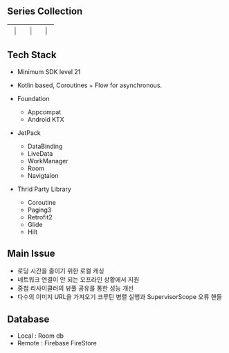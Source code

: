 
## Series Collection

|<img src="https://github.com/honggi123/series-collection/assets/89631493/78d55852-67e1-4042-866d-3ed326df6763" height="20%"/>|<img width=“20”% src="https://github.com/honggi123/series-collection/assets/89631493/43d20e3a-03f5-40aa-9c12-730c57170ca7" width="20%" height="20%"/>|<img width=“20”% src="https://github.com/honggi123/series-collection/assets/89631493/83ced6b3-4a0d-4be9-b784-fb9d343af29c" width="20%" height="20%"/>
|----|----|----|

## Tech Stack

* Minimum SDK level 21
* Kotlin based, Coroutines + Flow for asynchronous.
* Foundation
  - Appcompat
  - Android KTX

* JetPack
  - DataBinding
  - LiveData
  - WorkManager
  - Room
  - Navigtaion

* Thrid Party Library
  - Coroutine
  - Paging3
  - Retrofit2 
  - Glide
  - Hilt

## Main Issue
- 로딩 시간을 줄이기 위한 로컬 캐싱
- 네트워크 연결이 안 되는 오프라인 상황에서 지원
- 중첩 리사이클러의 뷰풀 공유를 통한 성능 개선 <br>
- 다수의 이미지 URL을 가져오기 코루틴 병렬 실행과 SupervisorScope 오류 핸들 

## Database
- Local : Room db
- Remote : Firebase FireStore


